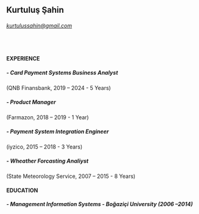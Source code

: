 ## Kurtuluş Şahin
###### kurtulussahin@gmail.com
<br />

#### EXPERIENCE

  ##### - Card Payment Systems Business Analyst 
  (QNB Finansbank, 2019 – 2024 - 5 Years)

  ##### - Product Manager 
  (Farmazon, 2018 – 2019 - 1 Year)

  ##### - Payment System Integration Engineer 
  (iyzico, 2015 – 2018 - 3 Years)

  ##### - Wheather Forcasting Analiyst 
  (State Meteorology Service, 2007 – 2015 - 8 Years)

#### EDUCATION	

  ##### - Management Information Systems - Boğaziçi University (2006 –2014)
